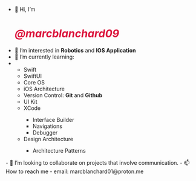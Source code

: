 - 👋 Hi, I’m <h1 style="color: crimson"><i>@marcblanchard09</i></h1>
- 👀 I’m interested in <b>Robotics</b> and <b>IOS Application</b>
- 🌱 I’m currently learning:
- <ul>
  <li>Swift</li>
  <li>SwiftUI</li>
  <li>Core OS</li>
  <li>iOS Architecture</li>
  <li>Version Control: <b>Git</b> and <b>Github</b></li>
  <li>UI Kit</li>
  <li>XCode</li>
    <ul>
      <li>Interface Builder</li>
      <li>Navigations</li>
      <li>Debugger</li>
    </ul>
  <li>Design Architecture</li>
    <ul>
      <li>Architecture Patterns</li>
    </ul>
</ul>
- 💞️ I’m looking to collaborate on projects that involve communication.
- 📫 How to reach me
-   email: marcblanchard01@proton.me

<!---
marcblanchard09/marcblanchard09 is a ✨ special ✨ repository because its `README.md` (this file) appears on your GitHub profile.
You can click the Preview link to take a look at your changes.
--->
